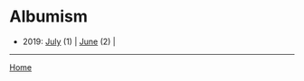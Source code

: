 # Albumism

  * 2019: 
      [July](./albumism-2019-07.md) (1) | 
      [June](./albumism-2019-06.md) (2) | 

----

[Home](../)
